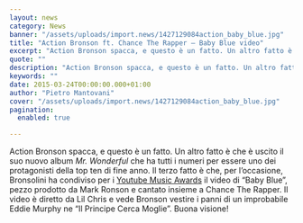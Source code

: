 ```yaml
---
layout: news
category: News
banner: "/assets/uploads/import.news/1427129084action_baby_blue.jpg"
title: "Action Bronson ft. Chance The Rapper – Baby Blue video"
excerpt: "Action Bronson spacca, e questo è un fatto. Un altro fatto è che è uscito il suo nuovo album Mr. Wonderful che ha tutti i numeri per essere uno dei protagonisti della top ten di fine anno. Il terzo fatto è che, per l’occasione, Bronsolini ha condiviso per i Youtube Music Awards il video di [&hellip"
quote: ""
description: "Action Bronson spacca, e questo è un fatto. Un altro fatto è che è uscito il suo nuovo album Mr. Wonderful che ha tutti i numeri per essere uno dei protagonisti della top ten di fine anno. Il terzo fatto è che, per l’occasione, Bronsolini ha condiviso per i Youtube Music Awards il video di [&hellip"
keywords: ""
date: 2015-03-24T00:00:00.000+01:00
author: "Pietro Mantovani"
cover: "/assets/uploads/import.news/1427129084action_baby_blue.jpg"
pagination:
  enabled: true

---
```


[](https://hotmc.com/wp-content/uploads/2015/03/1427129084action%5Fbaby%5Fblue.jpg)

Action Bronson spacca, e questo è un fatto. Un altro fatto è che è uscito il suo nuovo album _Mr. Wonderful_ che ha tutti i numeri per essere uno dei protagonisti della top ten di fine anno. Il terzo fatto è che, per l’occasione, Bronsolini ha condiviso per i [Youtube Music Awards](https://www.youtube.com/youtubemusicawards) il video di “Baby Blue”, pezzo prodotto da Mark Ronson e cantato insieme a Chance The Rapper. Il video è diretto da Lil Chris e vede Bronson vestire i panni di un improbabile Eddie Murphy ne “Il Principe Cerca Moglie”. Buona visione!